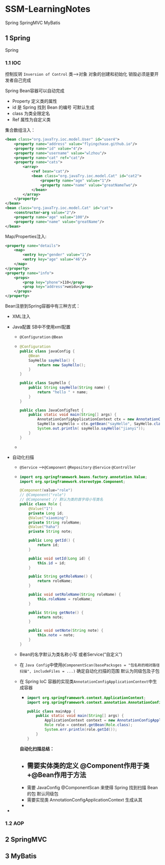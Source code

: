 # SSM-LearningNotes

Spring SpringMVC MyBatis







## 1 Spring

Spring



### 1.1 IOC



控制反转  `Inversion of Control` 类——>对象 对象的创建和初始化 销毁必须是要开发者自己完成 

Spring Bean容器可以自动完成



- Property 定义类的属性
- id 是 Spring 找到 Bean 的编号 可默认生成 
- class 为类全限定名
- Ref 属性为自定义类

集合数组注入：

``` xml
<bean class="org.javaTry.ioc.model.User" id="user4">
    <property name="address" value="flyingchase.github.io"/>
    <property name="id" value="4"/>
    <property name="username" value="wlzhou"/>
    <property name="cat" ref="cat"/>
    <property name="cats">
        <array>
            <ref bean="cat"/>
            <bean class="org.javaTry.ioc.model.Cat" id="cat2">
                <property name="age" value="1"/>
                <property name="name" value="greatNameTwo"/>
            </bean>
        </array>
    </property>
</bean>
<bean class="org.javaTry.ioc.model.Cat" id="cat">
    <constructor-arg value="2"/>
    <property name="age" value="100"/>
    <property name="name" value="greatName"/>
</bean>
```

Map/Properties注入:

``` xml
<property name="details">
    <map>
        <entry key="gender" value="1"/>
        <entry key="age" value="46"/>
    </map>
</property>
<property name="info">
    <props>
        <prop key="phone">110</prop>
        <prop key="address">weidu</prop>
    </props>
</property>
```



Bean注册到Spring容器中有三种方式：	

- XML注入

- Java配置  SB中不使用xml配置

  - `@Configuration`  `@Bean`

  - ``` java
    @Configuration
    public class javaConfig {
        @Bean
        SayHello sayHello() {
            return new SayHello();
        }
    }
    
    public class SayHello {
        public String sayHello(String name) {
            return "hello " + name;
        }
    }
    
    public class JavaConfigTest {
        public static void main(String[] args) {
            AnnotationConfigApplicationContext ctx = new AnnotationConfigApplicationContext(javaConfig.class);
            SayHello sayHello = ctx.getBean("sayHello", SayHello.class);
            System.out.println( sayHello.sayHello("jianyi"));
        }
    }
    ```

  - 

- 自动化扫描

  - `@Service` ——>`@Component` `@Repository` `@Service` `@Controller`

  - ``` java
    import org.springframework.beans.factory.annotation.Value;
    import org.springframework.stereotype.Component;
    
    @Component(value="role")
    // @Component("role")
    // @Componenet // 默认为类的首字母小写类名
    public class Role {
        @Value("1")
        private Long id;
        @Value("xiaoming")
        private String roleName;
        @Value("haha")
        private String note;
    
        public Long getId() {
            return id;
        }
    
        public void setId(Long id) {
            this.id = id;
        }
    
        public String getRoleName() {
            return roleName;
        }
    
        public void setRoleName(String roleName) {
            this.roleName = roleName;
        }
    
        public String getNote() {
            return note;
        }
    
        public void setNote(String note) {
            this.note = note;
        }
    }
    ```

    

  - Bean的名字默认为类名称小写 或者Service(“自定义”)  

  - 在 `Java Config`中使用`@ComponentScan(basePacksges = "包名称的相对路径扫描", includeFiles = ...)` 确定自动化扫描的范围 默认为同级包及子包

  - 在 Spring IoC 容器的实现类`AnnotationConfigApplicationContext`中生成容器

    - ``` java
      import org.springframework.context.ApplicationContext;
      import org.springframework.context.annotation.AnnotationConfigApplicationContext;
      
      public class mainApp {
          public static void main(String[] args) {
              ApplicationContext context = new AnnotationConfigApplicationContext(PojoScan.class);
              Role role = context.getBean(Role.class);
              System.err.println(role.getId());
          }
      }
      ```

    

    **自动化扫描总结：** 

    - 需要实体类的定义 @Component作用于类+@Bean作用于方法
      - 
    - 需要 JavaConfig @ComponentScan 来使得 Spring 找到扫描 Bean 的包 默认同级包
    - 需要实现类 AnnotationConfigApplicationContext 生成从其
    - 

- 

### 1.2 AOP





## 2 SpringMVC







## 3 MyBatis

